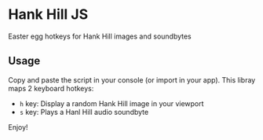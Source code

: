 # Hank Hill JS
Easter egg hotkeys for Hank Hill images and soundbytes

## Usage
Copy and paste the script in your console (or import in your app). This libray maps 2 keyboard hotkeys:
 - `h` key: Display a random Hank Hill image in your viewport
 - `s` key: Plays a Hanl Hill audio soundbyte
 
Enjoy!
